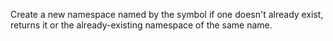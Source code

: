   Create a new namespace named by the symbol if one doesn't already
  exist, returns it or the already-existing namespace of the same
  name.